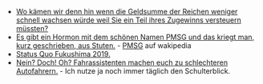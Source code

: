 * [Wo kämen wir denn hin wenn die Geldsumme der Reichen weniger schnell wachsen würde weil Sie ein Teil ihres Zugewinns versteuern müssten?](https://weltnetz.tv/ticker/2237-die-weihnachtsbotschaft-des-milliardaers-nicht-teilen)
* [Es gibt ein Hormon mit dem schönen Namen PMSG und das kriegt man, kurz geschrieben, aus Stuten.](https://netzfrauen.org/2019/12/26/pferde/) - [PMSG](https://de.wikipedia.org/wiki/Rotbauchunke) auf wakipedia
* [Status Quo Fukushima 2019.](https://netzfrauen.org/2019/12/26/fukushima-6/)
* [Nein? Doch! Oh? Fahrassistenten machen euch zu schlechteren Autofahrern.](https://www.zdnet.com/article/uh-oh-advanced-driver-assistance-systems-are-making-us-all-bad-drivers/) - Ich nutze ja noch immer täglich den Schulterblick.
